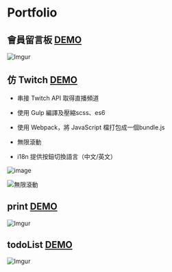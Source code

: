 #  Portfolio

## 會員留言板 [DEMO](http://www.lmybs112.ml/board/index.php) 
![Imgur](https://i.imgur.com/g7U1dNC.png)
## 仿 Twitch [DEMO](https://www.lmy112.ml/twitch/dist/) 

- 串接 Twitch API 取得直播頻道

- 使用 Gulp 編譯及壓縮scss、es6
- 使用 Webpack，將 JavaScript 檔打包成一個bundle.js
- 無限滾動
- i18n 提供按鈕切換語言（中文/英文）

![image](https://media.giphy.com/media/MSh5E2HSpZoPE1DkwE/giphy.gif)

![無限滾動](https://media.giphy.com/media/1ykiT9PjkbTUMlTOrF/200w_d.gif)


## print [DEMO](https://www.lmy112.ml/print/)
![Imgur](https://i.imgur.com/EFy3Abm.jpg)

## todoList [DEMO](https://www.lmy112.ml/todoList/) 
![Imgur](https://i.imgur.com/BJYZKeJ.jpg)
